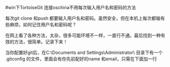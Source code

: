 #win下TortoiseGit 连接oschina不用每次输入用户名和密码的方法

每次git clone 和push 都要输入用户名和密码。虽然安全，但在本机上每次都输有些麻烦，如何记住用户名和密码呢？

在网上看了各种方法，太杂，很多可能环境不一样，一直行不通。最后找到一种有效的方法，很简单。记录下来！



当你配置好git后，在C:\Documents and Settings\Administrator\ 目录下有一个 .gitconfig 的文件，里面会有你先前配好的name 和email，只需在下面加一行
